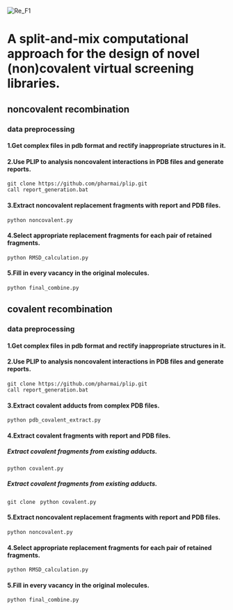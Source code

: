![Re_F1](https://github.com/xxh1999/reconstructed_libraries/assets/94356070/86ffa86b-29d9-4cdb-89de-8974da1d3892)
# A split-and-mix computational approach for the design of novel (non)covalent virtual screening libraries.
## noncovalent recombination
### data preprocessing
#### 1.Get complex files in pdb format and rectify inappropriate structures in it.
#### 2.Use PLIP to analysis noncovalent interactions in PDB files and generate reports. 
``git clone https://github.com/pharmai/plip.git``  
``call report_generation.bat``
#### 3.Extract noncovalent replacement fragments with report and PDB files.
``python noncovalent.py``  
#### 4.Select appropriate replacement fragments for each pair of retained fragments.  
``python RMSD_calculation.py``  
#### 5.Fill in every vacancy in the original molecules.  
``python final_combine.py``  

## covalent recombination
### data preprocessing
#### 1.Get complex files in pdb format and rectify inappropriate structures in it.
#### 2.Use PLIP to analysis noncovalent interactions in PDB files and generate reports. 
``git clone https://github.com/pharmai/plip.git``  
``call report_generation.bat``  
#### 3.Extract covalent adducts from complex PDB files.
``python pdb_covalent_extract.py``
#### 4.Extract covalent fragments with report and PDB files.
##### Extract covalent fragments from existing adducts.
``python covalent.py``   
##### Extract covalent fragments from existing adducts.
``git clone ``
``python covalent.py``   
#### 5.Extract noncovalent replacement fragments with report and PDB files.
``python noncovalent.py``  
#### 4.Select appropriate replacement fragments for each pair of retained fragments.  
``python RMSD_calculation.py``  
#### 5.Fill in every vacancy in the original molecules.  
``python final_combine.py``  
